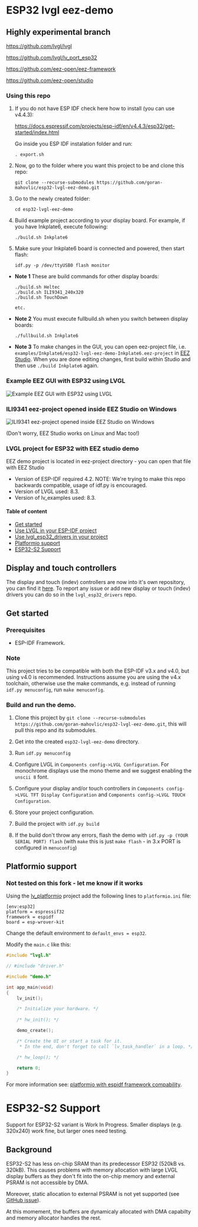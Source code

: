 # ESP32 lvgl eez-demo

## Highly experimental branch

https://github.com/lvgl/lvgl

https://github.com/lvgl/lv_port_esp32

https://github.com/eez-open/eez-framework

https://github.com/eez-open/studio

### Using this repo

1) If you do not have ESP IDF check here how to install (you can use v4.4.3):

    https://docs.espressif.com/projects/esp-idf/en/v4.4.3/esp32/get-started/index.html

    Go inside you ESP IDF instalation folder and run:

    ```
    . export.sh
    ```

2) Now, go to the folder where you want this project to be and clone this repo:

    ```
    git clone --recurse-submodules https://github.com/goran-mahovlic/esp32-lvgl-eez-demo.git
    ```

3) Go to the newly created folder:

    ```
    cd esp32-lvgl-eez-demo
    ```

4) Build example project according to your display board. For example, if you have Inkplate6, execute following:

    ```
    ./build.sh Inkplate6
    ```

5) Make sure your Inkplate6 board is connected and powered, then start flash:

    ```
    idf.py -p /dev/ttyUSB0 flash monitor
    ```

- **Note 1** These are build commands for other display boards:

    ```
    ./build.sh Heltec
    ./build.sh ILI9341_240x320
    ./build.sh TouchDown
    
    etc.
    
    ```

- **Note 2** You must execute fullbuild.sh when you switch between display boards:

    ```
    ./fullbuild.sh Inkplate6
    ```

- **Note 3** To make changes in the GUI, you can open eez-project file, i.e. `examples/Inkplate6/esp32-lvgl-eez-demo-Inkplate6.eez-project` in [EEZ Studio](https://github.com/eez-open/studio). When you are done editing changes, first build within Studio and then use `./build Inkplate6` again.

### Example EEZ GUI with ESP32 using LVGL

![Example EEZ GUI with ESP32 using LVGL](images/eez_lvgl.jpg)

### ILI9341 eez-project opened inside EEZ Studio on Windows

![ILI9341 eez-project opened inside EEZ Studio on Windows](images/eez-studio.png)

(Don't worry, EEZ Studio works on Linux and Mac too!)

### LVGL project for ESP32 with EEZ studio demo

EEZ demo project is located in eez-project directory - you can open that file with EEZ Studio

- Version of ESP-IDF required 4.2. NOTE: We're trying to make this repo backwards compatible, usage of idf.py is encouraged.
- Version of LVGL used: 8.3.
- Version of lv_examples used: 8.3.

#### Table of content
- [Get started](#get-started)
- [Use LVGL in your ESP-IDF project](#use-lvgl-in-your-esp-idf-project)
- [Use lvgl_esp32_drivers in your project](#use-lvgl_esp32_drivers-in-your-project)
- [Platformio support](#platformio-support)
- [ESP32-S2 Support](#esp32-s2-support)

## Display and touch controllers

The display and touch (indev) controllers are now into it's own repository, you can find it [here](https://github.com/lvgl/lvgl_esp32_drivers).
To report any issue or add new display or touch (indev) drivers you can do so in the `lvgl_esp32_drivers` repo.

## Get started

### Prerequisites

- ESP-IDF Framework.

### Note

This project tries to be compatible with both the ESP-IDF v3.x and v4.0, but using v4.0 is recommended.
Instructions assume you are using the v4.x toolchain, otherwise use the make commands, e.g. instead of running `idf.py menuconfig`, run `make menuconfig`.

### Build and run the demo.

1. Clone this project by `git clone --recurse-submodules https://github.com/goran-mahovlic/esp32-lvgl-eez-demo.git`, this will pull this repo and its submodules.

2. Get into the created `esp32-lvgl-eez-demo` directory.

3. Run `idf.py menuconfig`

4. Configure LVGL in `Components config->LVGL Configuration`. For monochrome displays use the mono theme and we suggest enabling the `unscii 8` font.

5. Configure your display and/or touch controllers in `Components config->LVGL TFT Display Configuration` and `Components config->LVGL TOUCH Configuration`.

6. Store your project configuration.

7. Build the project with `idf.py build`

8. If the build don't throw any errors, flash the demo with `idf.py -p (YOUR SERIAL PORT) flash` (with `make` this is just `make flash` - in 3.x PORT is configured in `menuconfig`)

## Platformio support

### Not tested on this fork - let me know if it works

Using the [lv_platformio](https://github.com/lvgl/lv_platformio) project add the following lines to `platformio.ini` file:

```
[env:esp32]
platform = espressif32
framework = espidf
board = esp-wrover-kit
```

Change the default environment to `default_envs = esp32`.

Modify the `main.c` like this:

```c
#include "lvgl.h"

// #include "driver.h"

#include "demo.h"

int app_main(void)
{
    lv_init();

    /* Initialize your hardware. */
    
    /* hw_init(); */

    demo_create();

    /* Create the UI or start a task for it.
     * In the end, don't forget to call `lv_task_handler` in a loop. */

    /* hw_loop(); */

    return 0;
}
```

For more information see: [platformio with espidf framework compability](https://github.com/lvgl/lv_port_esp32/issues/168).

# ESP32-S2 Support

Support for ESP32-S2 variant is Work In Progress.
Smaller displays (e.g. 320x240) work fine, but larger ones need testing.

## Background

ESP32-S2 has less on-chip SRAM than its predecessor ESP32 (520kB vs. 320kB).
This causes problems with memory allocation with large LVGL display buffers as they don't fit into the on-chip memory
and external PSRAM is not accessible by DMA.

Moreover, static allocation to external PSRAM is not yet supported
(see [GitHub issue](https://github.com/espressif/esp-idf/issues/6162)).

At this momement, the buffers are dynamicaly allocated with DMA capabilty and memory allocator handles the rest.
